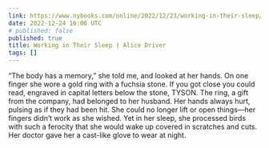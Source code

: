 ```yaml
---
link: https://www.nybooks.com/online/2022/12/23/working-in-their-sleep/
date: 2022-12-24 16:06 UTC
# published: false
published: true
title: Working in Their Sleep | Alice Driver
tags: []
---
```


“The body has a memory,” she told me, and looked at her hands. On one finger she wore a gold ring with a fuchsia stone. If you got close you could read, engraved in capital letters below the stone, TYSON. The ring, a gift from the company, had belonged to her husband. Her hands always hurt, pulsing as if they had been hit. She could no longer lift or open things—her fingers didn’t work as she wished. Yet in her sleep, she processed birds with such a ferocity that she would wake up covered in scratches and cuts. Her doctor gave her a cast-like glove to wear at night.

